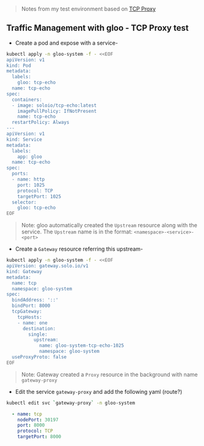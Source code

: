 > Notes from my test environment based on [TCP Proxy](https://docs.solo.io/gloo-edge/master/guides/traffic_management/listener_configuration/tcp_proxy/)

## Traffic Management with gloo - TCP Proxy test

- Create a pod and expose with a service-
```bash
kubectl apply -n gloo-system -f - <<EOF
apiVersion: v1
kind: Pod
metadata:
  labels:
    gloo: tcp-echo
  name: tcp-echo
spec:
  containers:
  - image: soloio/tcp-echo:latest
    imagePullPolicy: IfNotPresent
    name: tcp-echo
  restartPolicy: Always
---
apiVersion: v1
kind: Service
metadata:
  labels:
    app: gloo
  name: tcp-echo
spec:
  ports:
  - name: http
    port: 1025
    protocol: TCP
    targetPort: 1025
  selector:
    gloo: tcp-echo
EOF
```
> Note: gloo automatically created the `Upstream` resource along with the service. The `Upstream` name is in the format: `<namespace>-<service>-<port>`

- Create a `Gateway` resource referring this upstream-  
```bash
kubectl apply -n gloo-system -f - <<EOF
apiVersion: gateway.solo.io/v1
kind: Gateway
metadata:
  name: tcp
  namespace: gloo-system
spec:
  bindAddress: '::'
  bindPort: 8000
  tcpGateway:
    tcpHosts:
    - name: one
      destination:
        single:
          upstream:
            name: gloo-system-tcp-echo-1025
            namespace: gloo-system
  useProxyProto: false
EOF
```
> Note: Gateway created a `Proxy` resource in the background with name `gateway-proxy`

- Edit the service `gateway-proxy` and add the following yaml (route?)
```bash
kubectl edit svc `gateway-proxy` -n gloo-system
```
```yaml
  - name: tcp
    nodePort: 30197
    port: 8000
    protocol: TCP
    targetPort: 8000
```

